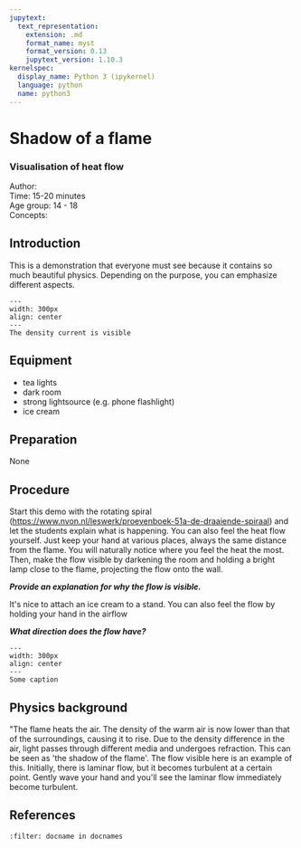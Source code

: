```yaml
---
jupytext:
  text_representation:
    extension: .md
    format_name: myst
    format_version: 0.13
    jupytext_version: 1.10.3
kernelspec:
  display_name: Python 3 (ipykernel)
  language: python
  name: python3
---
```


# Shadow of a flame
### Visualisation of heat flow

Author:     \
Time:	  	15-20 minutes\
Age group:	14 - 18\
Concepts:	

## Introduction
This is a demonstration that everyone must see because it contains so much beautiful physics. Depending on the purpose, you can emphasize different aspects.

```{figure} demo74_fig1.JPG
---
width: 300px
align: center
---
The density current is visible
```

## Equipment
* tea lights
* dark room
* strong lightsource (e.g. phone flashlight)
* ice cream

## Preparation
None

## Procedure
Start this demo with the rotating spiral (https://www.nvon.nl/leswerk/proevenboek-51a-de-draaiende-spiraal) and let the students explain what is happening. You can also feel the heat flow yourself. Just keep your hand at various places, always the same distance from the flame. You will naturally notice where you feel the heat the most. Then, make the flow visible by darkening the room and holding a bright lamp close to the flame, projecting the flow onto the wall.

***Provide an explanation for why the flow is visible.***

It's nice to attach an ice cream to a stand. You can also feel the flow by holding your hand in the airflow

***What direction does the flow have?***

```{figure} demo74_fig2.JPG
---
width: 300px
align: center
---
Some caption
```

## Physics background
"The flame heats the air. The density of the warm air is now lower than that of the surroundings, causing it to rise. Due to the density difference in the air, light passes through different media and undergoes refraction. This can be seen as 'the shadow of the flame'. The flow visible here is an example of this. Initially, there is laminar flow, but it becomes turbulent at a certain point. Gently wave your hand and you'll see the laminar flow immediately become turbulent.

## References
```{bibliography}
:filter: docname in docnames
```